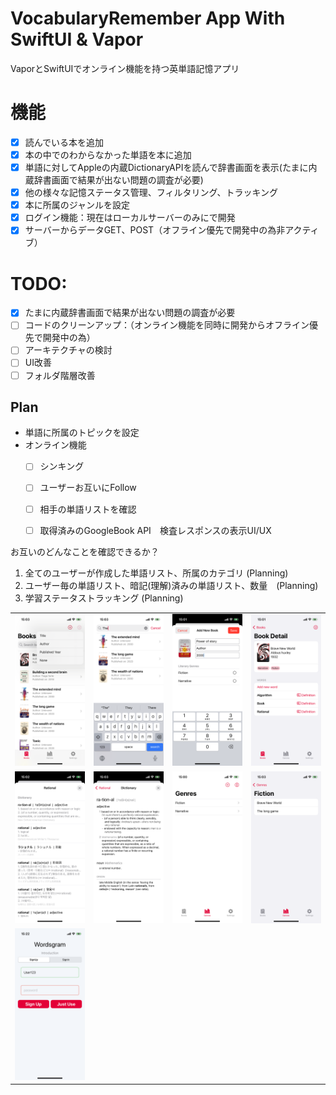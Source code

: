 # VocabularyRemember App With SwiftUI & Vapor

VaporとSwiftUIでオンライン機能を持つ英単語記憶アプリ

# 機能

- [x] 読んでいる本を追加
- [x] 本の中でのわからなかった単語を本に追加
- [x] 単語に対してAppleの内蔵DictionaryAPIを読んで辞書画面を表示(たまに内蔵辞書画面で結果が出ない問題の調査が必要)
- [x] 他の様々な記憶ステータス管理、フィルタリング、トラッキング
- [x] 本に所属のジャンルを設定
- [x] ログイン機能：現在はローカルサーバーのみにで開発
- [x] サーバーからデータGET、POST（オフライン優先で開発中の為非アクティブ）

# TODO:
- [x] たまに内蔵辞書画面で結果が出ない問題の調査が必要
- [ ] コードのクリーンアップ：（オンライン機能を同時に開発からオフライン優先で開発中の為）
- [ ] アーキテクチャの検討
- [ ] UI改善
- [ ] フォルダ階層改善

## Plan
- 単語に所属のトピックを設定
- オンライン機能
    - [ ] シンキング
    - [ ] ユーザーお互いにFollow
    - [ ] 相手の単語リストを確認
    - [ ] 取得済みのGoogleBook API　検査レスポンスの表示UI/UX


お互いのどんなことを確認できるか？
1. 全てのユーザーが作成した単語リスト、所属のカテゴリ (Planning)
2. ユーザー毎の単語リスト、暗記(理解)済みの単語リスト、数量　(Planning)
3. 学習ステータストラッキング (Planning)


|      |      |      |      |
|:----:|:----:|:----:|:----:|
| ![Image 1](./MarkdownImages/S1.png) | ![Image 2](./MarkdownImages/S2.png) | ![Image 3](./MarkdownImages/S3.png) | ![Image 4](./MarkdownImages/S4.png) |
| ![Image 5](./MarkdownImages/S5.png) | ![Image 6](./MarkdownImages/S6.png) | ![Image 7](./MarkdownImages/S7.png) | ![Image 8](./MarkdownImages/S8.png) |
| ![Image 9](./MarkdownImages/S9.png) |
